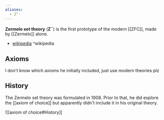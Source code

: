 ```yaml
---
aliases:
  - Z^-
---
```

**Zermelo set theory** (**Z**${ ^- }$) is the first prototype of the modern [[ZFC]], made by [[Zermelo]] alone.

- [wikipedia](https://en.wikipedia.org/wiki/Zermelo_set_theory) ^wikipedia

## Axioms

I don't know which axioms he initially included, just use modern theories plz

## History

The Zermelo set theory was formulated in 1908.
Prior to that, he did explore the [[axiom of choice]] but apparently didn't include it in his original theory.

![[axiom of choice#History]]